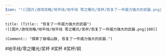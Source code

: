 ```yaml
---
Icon: "![[图片/游戏攻略/地平线/地平线 零之曙光/奖杯/恢复了一件威力强大的武器.png|30]]"
---
```

```ad-common-bronze-trophy
title: (Title:: "恢复了一件威力强大的武器")
![[图片/游戏攻略/地平线/地平线 零之曙光/奖杯/恢复了一件威力强大的武器.png|100]]

(Comment:: "探索了崩塌山脉, 恢复了一件威力强大的武器.")
```

#地平线/零之曙光/奖杯 #奖杯 #奖杯/铜
